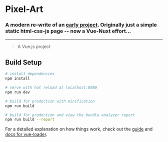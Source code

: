 # Pixel-Art

### A modern re-write of an [early project](https://github.com/StevenJBurns/gschool-q1-pixel-art-maker). Originally just a simple static html-css-js page -- now a Vue-Nuxt effort...
---

> A Vue.js project

## Build Setup

``` bash
# install dependencies
npm install

# serve with hot reload at localhost:8080
npm run dev

# build for production with minification
npm run build

# build for production and view the bundle analyzer report
npm run build --report
```

For a detailed explanation on how things work, check out the [guide](http://vuejs-templates.github.io/webpack/) and [docs for vue-loader](http://vuejs.github.io/vue-loader).
